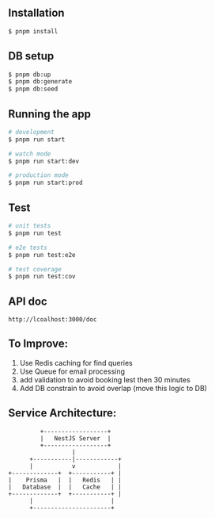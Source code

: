 ## Installation

```bash
$ pnpm install
```

## DB setup
```bash
$ pnpm db:up
$ pnpm db:generate
$ pnpm db:seed
```

## Running the app

```bash
# development
$ pnpm run start

# watch mode
$ pnpm run start:dev

# production mode
$ pnpm run start:prod
```

## Test

```bash
# unit tests
$ pnpm run test

# e2e tests
$ pnpm run test:e2e

# test coverage
$ pnpm run test:cov
```

## API doc
```
http://lcoalhost:3000/doc
```


## To Improve: 
1. Use Redis caching for find  queries
2. Use Queue for email processing
3. add validation to avoid booking lest then 30 minutes
4. Add DB constrain to avoid overlap (move this logic to DB)

## Service Architecture:
             +------------------+
             |   NestJS Server  |
             +------------------+
                      |
          +-----------|------------+
          |           v            |
    +-------------+  +-----------+ |
    |    Prisma   |  |   Redis   | |
    |   Database  |  |   Cache   | |
    +-------------+  +-----------+ |
          |                      |
          +----------------------+



